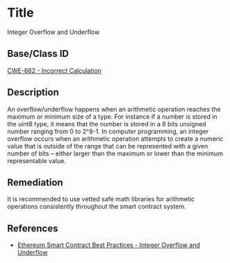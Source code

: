 # Title 
Integer Overflow and Underflow

## Base/Class ID
[CWE-682 - Incorrect Calculation](https://cwe.mitre.org/data/definitions/682.html) 

## Description 

An overflow/underflow happens when an arithmetic operation reaches the maximum or minimum size of a type. For instance if a number is stored in the uint8 type, it means that the number is stored in a 8 bits unsigned number ranging from 0 to 2^8-1. In computer programming, an integer overflow occurs when an arithmetic operation attempts to create a numeric value that is outside of the range that can be represented with a given number of bits – either larger than the maximum or lower than the minimum representable value.

## Remediation

It is recommended to use vetted safe math libraries for arithmetic operations consistently throughout the smart contract system.

## References 
- [Ethereum Smart Contract Best Practices - Integer Overflow and Underflow](https://consensys.github.io/smart-contract-best-practices/known_attacks/#integer-overflow-and-underflow)

